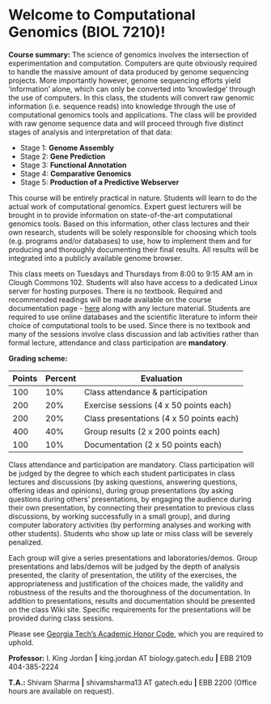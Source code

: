 # Welcome to Computational Genomics (BIOL 7210)!

**Course summary:** The science of genomics involves the intersection of experimentation and computation. Computers are quite obviously required to handle the massive amount of data produced by genome sequencing projects. More importantly however, genome sequencing efforts yield ‘information’ alone, which can only be converted into ‘knowledge’ through the use of computers. In this class, the students will convert raw genomic information (i.e. sequence reads) into knowledge through the use of computational genomics tools and applications. The class will be provided with raw genome sequence data and will proceed through five distinct stages of analysis and interpretation of that data:

+ Stage 1: **Genome Assembly**
+ Stage 2: **Gene Prediction**
+ Stage 3: **Functional Annotation**
+ Stage 4: **Comparative Genomics**
+ Stage 5: **Production of a Predictive Webserver**

This course will be entirely practical in nature. Students will learn to do the actual work of computational genomics. Expert guest lecturers will be brought in to provide information on state-of-the-art computational genomics tools. Based on this information, other class lectures and their own research, students will be solely responsible for choosing which tools (e.g. programs and/or databases) to use, how to implement them and for producing and thoroughly documenting their final results. All results will be integrated into a publicly available genome browser.

This class meets on Tuesdays and Thursdays from 8:00 to 9:15 AM am in Clough Commons 102. Students will also have access to a dedicated Linux server for hosting purposes. There is no textbook. Required and recommended readings will be made available on the course documentation page - [here](http://compgenomics2019.biosci.gatech.edu) along with any lecture material. Students are required to use online databases and the scientific literature to inform their choice of computational tools to be used. Since there is no textbook and many of the sessions involve class discussion and lab activities rather than formal lecture, attendance and class participation are **mandatory**.

**Grading scheme:**

| Points | Percent | Evaluation |
| ------ | ------- | ---------- |
|100 | 10% | Class attendance & participation | 
|200 | 20% | Exercise sessions (4 x 50 points each) | 
|200 | 20% | Class presentations (4 x 50 points each) | 
|400 | 40% | Group results (2 x 200 points each) | 
|100 | 10% | Documentation (2 x 50 points each) | 


Class attendance and participation are mandatory. Class participation will be judged by the degree to which each student participates in class lectures and discussions (by asking questions, answering questions, offering ideas and opinions), during group presentations (by asking questions during others’ presentations, by engaging the audience during their own presentation, by connecting their presentation to previous class discussions, by working successfully in a small group), and during computer laboratory activities (by performing analyses and working with other students). Students who show up late or miss class will be severely penalized.


Each group will give a series presentations and laboratories/demos. Group presentations and labs/demos will be judged by the depth of analysis presented, the clarity of presentation, the utility of the exercises, the appropriateness and justification of the choices made, the validity and robustness of the results and the thoroughness of the documentation. In addition to presentations, results and documentation should be presented on the class Wiki site. Specific requirements for the presentations will be provided during class sessions.


Please see [Georgia Tech’s Academic Honor Code](http://www.honor.gatech.edu), which you are required to uphold.


**Professor:** I. King Jordan  **|**  king.jordan AT biology.gatech.edu  **|**  EBB 2109 404-385-2224

**T.A.:** Shivam Sharma  **|**  shivamsharma13 AT gatech.edu  **|**  EBB 2200 (Office hours are available on request). 